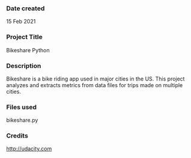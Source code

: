 ### Date created
15 Feb 2021

### Project Title
Bikeshare Python 

### Description
Bikeshare is a bike riding app used in major cities in the US. This project analyzes and extracts metrics from data files for trips made on multiple cities.

### Files used
bikeshare.py

### Credits
http://udacity.com

